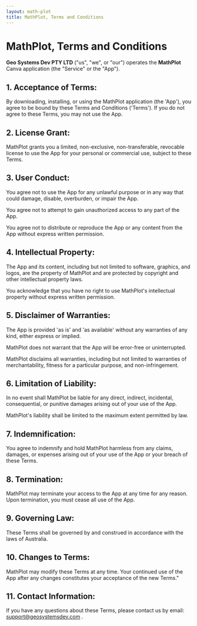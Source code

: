 ```yaml
---
layout: math-plot
title: MathPlot, Terms and Conditions
---
```


<h1>MathPlot, Terms and Conditions </h1>

<p><strong>Geo Systems Dev PTY LTD</strong> ("us", "we", or "our") operates the 
<strong>MathPlot</strong> Canva application (the "Service" or the "App").</p>


## 1. Acceptance of Terms:

By downloading, installing, or using the MathPlot application (the 'App'), you agree to be bound by these Terms and Conditions ('Terms'). If you do not agree to these Terms, you may not use the App.

## 2. License Grant:

MathPlot grants you a limited, non-exclusive, non-transferable, revocable license to use the App for your personal or commercial use, subject to these Terms.

## 3. User Conduct:

You agree not to use the App for any unlawful purpose or in any way that could damage, disable, overburden, or impair the App.

You agree not to attempt to gain unauthorized access to any part of the App.

You agree not to distribute or reproduce the App or any content from the App without express written permission.

## 4. Intellectual Property:

The App and its content, including but not limited to software, graphics, and logos, are the property of MathPlot and are protected by copyright and other intellectual property laws.

You acknowledge that you have no right to use MathPlot's intellectual property without express written permission.

## 5. Disclaimer of Warranties:

The App is provided 'as is' and 'as available' without any warranties of any kind, either express or implied.

MathPlot does not warrant that the App will be error-free or uninterrupted.

MathPlot disclaims all warranties, including but not limited to warranties of merchantability, fitness for a particular purpose, and non-infringement.

## 6. Limitation of Liability:  

In no event shall MathPlot be liable for any direct, indirect, incidental, consequential, or punitive damages arising out of your use of the App.

MathPlot's liability shall be limited to the maximum extent permitted by law.

## 7. Indemnification:

You agree to indemnify and hold MathPlot harmless from any claims, damages, or expenses arising out of your use of the App or your breach of these Terms.

## 8. Termination:

MathPlot may terminate your access to the App at any time for any reason.
Upon termination, you must cease all use of the App.

## 9. Governing Law:

These Terms shall be governed by and construed in accordance with the laws of Australia.

## 10. Changes to Terms:  

MathPlot may modify these Terms at any time. Your continued use of the App after any changes constitutes your acceptance of the new Terms."  

## 11. Contact Information:

If you have any questions about these Terms, please contact us by email:  support@geosystemsdev.com .